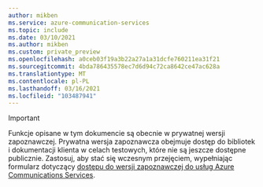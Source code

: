 ```yaml
---
author: mikben
ms.service: azure-communication-services
ms.topic: include
ms.date: 03/10/2021
ms.author: mikben
ms.custom: private_preview
ms.openlocfilehash: a0ceb03f19a3b22a27a1a31dcfe760211ea31f21
ms.sourcegitcommit: 4bda786435578ec7d6d94c72ca8642ce47ac628a
ms.translationtype: MT
ms.contentlocale: pl-PL
ms.lasthandoff: 03/16/2021
ms.locfileid: "103487941"
---
```

> [!IMPORTANT]
> Funkcje opisane w tym dokumencie są obecnie w prywatnej wersji zapoznawczej. Prywatna wersja zapoznawcza obejmuje dostęp do bibliotek i dokumentacji klienta w celach testowych, które nie są jeszcze dostępne publicznie.
> Zastosuj, aby stać się wczesnym przejęciem, wypełniając formularz dotyczący [dostępu do wersji zapoznawczej do usług Azure Communications Services](https://aka.ms/ACS-EarlyAdopter).
